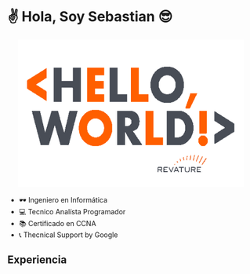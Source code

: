 # :v: Hola, Soy Sebastian :sunglasses:

<p align="center">
  <img width="460" height="300" src="./assets/gif/hello_world.gif">
</p>

- :dark_sunglasses: Ingeniero en Informática
- :computer: Tecnico Analísta Programador
- :books: Certificado en CCNA
- :telephone_receiver: Thecnical Support by Google

## Experiencia

